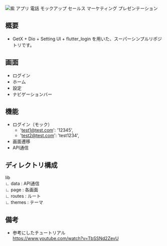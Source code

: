 ![紫 アプリ 電話 モックアップ セールス マーケティング プレゼンテーション](https://user-images.githubusercontent.com/61930267/195911986-7537292d-8cba-4074-9e8e-78fa2ce32deb.png)

## 概要
- GetX + Dio + Setting UI + flutter_login を用いた、スーパーシンプルリポジトリです。

## 画面
- ログイン
- ホーム　　
- 設定 
- ナビゲーションバー

## 機能
- ログイン（モック）
  - 'test1@test.com': '12345',
  - 'test2@test.com': 'test1234',
- 画面遷移
- API通信

## ディレクトリ構成
lib  
∟ data : API通信  
∟ page : 各画面  
∟ routes : ルート  
∟ themes : テーマ  

## 備考
- 参考にしたチュートリアル  
https://www.youtube.com/watch?v=TbSSNd2ZevU
